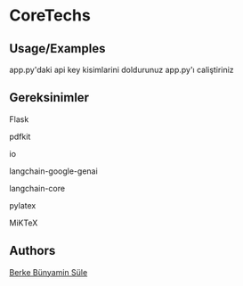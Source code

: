 
# CoreTechs



## Usage/Examples
app.py'daki api key kisimlarini doldurunuz
app.py'ı caliştiriniz





## Gereksinimler
Flask

pdfkit

io

langchain-google-genai

langchain-core

pylatex

MiKTeX

## Authors
[Berke Bünyamin Süle]([https://github.com/kullaniciadi](https://github.com/berkesule))
